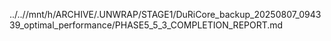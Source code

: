 ../..//mnt/h/ARCHIVE/.UNWRAP/STAGE1/DuRiCore_backup_20250807_094339_optimal_performance/PHASE5_5_3_COMPLETION_REPORT.md